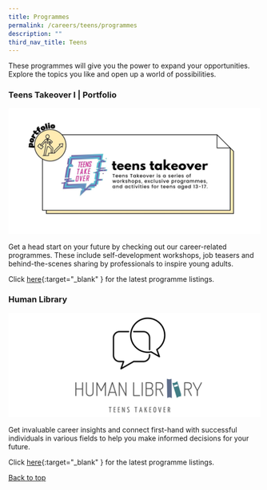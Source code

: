 ```yaml
---
title: Programmes
permalink: /careers/teens/programmes
description: ""
third_nav_title: Teens
---
```

These programmes will give you the power to expand your opportunities. Explore the topics you like and open up a world of possibilities.

<h3 class="has-text-ruby"><b>Teens Takeover I | Portfolio</b></h3>

![Teens Takeover](/images/career/teens/programmes-teens-takeover-1.jpg)

Get a head start on your future by checking out our career-related programmes. These include self-development workshops, job teasers and behind-the-scenes sharing by professionals to inspire young adults.

Click [here](https://go.gov.sg/nlb-teenstakeover){:target="_blank" } for the latest programme listings.

<h3 class="has-text-ruby"><b>Human Library</b></h3>

![Teens Human library](/images/career/teens/programmes-human-library-1.png)

Get invaluable career insights and connect first-hand with successful individuals in various fields to help you make informed decisions for your future.

Click [here](https://go.gov.sg/nlb-teenstakeover){:target="_blank" } for the latest programme listings.

<p class="has-text-right margin--top--xl"><a href="#main-content" class="has-text-ruby">Back to top</a></p>
